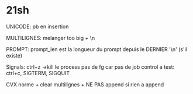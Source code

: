 # 21sh

UNICODE:
pb en insertion

MULTILIGNES:
melanger too big + \n

PROMPT:
prompt_len est la longueur du prompt depuis le DERNIER '\n' (s'il existe)

Signals:
ctrl+z ->kill le process
pas de fg car pas de job control
a test:
ctrl+c, SIGTERM, SIGQUIT

CVX
norme + clear multilignes + NE PAS append si rien a append
